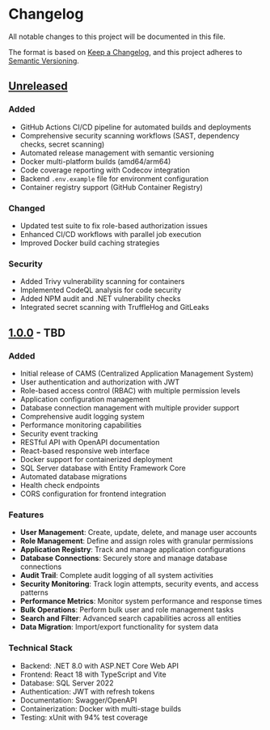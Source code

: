 # Changelog

All notable changes to this project will be documented in this file.

The format is based on [Keep a Changelog](https://keepachangelog.com/en/1.0.0/),
and this project adheres to [Semantic Versioning](https://semver.org/spec/v2.0.0.html).

## [Unreleased]

### Added
- GitHub Actions CI/CD pipeline for automated builds and deployments
- Comprehensive security scanning workflows (SAST, dependency checks, secret scanning)
- Automated release management with semantic versioning
- Docker multi-platform builds (amd64/arm64)
- Code coverage reporting with Codecov integration
- Backend `.env.example` file for environment configuration
- Container registry support (GitHub Container Registry)

### Changed
- Updated test suite to fix role-based authorization issues
- Enhanced CI/CD workflows with parallel job execution
- Improved Docker build caching strategies

### Security
- Added Trivy vulnerability scanning for containers
- Implemented CodeQL analysis for code security
- Added NPM audit and .NET vulnerability checks
- Integrated secret scanning with TruffleHog and GitLeaks

## [1.0.0] - TBD

### Added
- Initial release of CAMS (Centralized Application Management System)
- User authentication and authorization with JWT
- Role-based access control (RBAC) with multiple permission levels
- Application configuration management
- Database connection management with multiple provider support
- Comprehensive audit logging system
- Performance monitoring capabilities
- Security event tracking
- RESTful API with OpenAPI documentation
- React-based responsive web interface
- Docker support for containerized deployment
- SQL Server database with Entity Framework Core
- Automated database migrations
- Health check endpoints
- CORS configuration for frontend integration

### Features
- **User Management**: Create, update, delete, and manage user accounts
- **Role Management**: Define and assign roles with granular permissions
- **Application Registry**: Track and manage application configurations
- **Database Connections**: Securely store and manage database connections
- **Audit Trail**: Complete audit logging of all system activities
- **Security Monitoring**: Track login attempts, security events, and access patterns
- **Performance Metrics**: Monitor system performance and response times
- **Bulk Operations**: Perform bulk user and role management tasks
- **Search and Filter**: Advanced search capabilities across all entities
- **Data Migration**: Import/export functionality for system data

### Technical Stack
- Backend: .NET 8.0 with ASP.NET Core Web API
- Frontend: React 18 with TypeScript and Vite
- Database: SQL Server 2022
- Authentication: JWT with refresh tokens
- Documentation: Swagger/OpenAPI
- Containerization: Docker with multi-stage builds
- Testing: xUnit with 94% test coverage

[Unreleased]: https://github.com/USERNAME/cams/compare/v1.0.0...HEAD
[1.0.0]: https://github.com/USERNAME/cams/releases/tag/v1.0.0